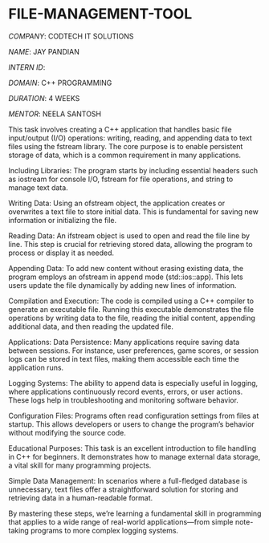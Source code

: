 # FILE-MANAGEMENT-TOOL

*COMPANY*: CODTECH IT SOLUTIONS

*NAME*: JAY PANDIAN

*INTERN ID*:

*DOMAIN*: C++ PROGRAMMING

*DURATION*: 4 WEEKS

*MENTOR*: NEELA SANTOSH

This task involves creating a C++ application that handles basic file input/output (I/O) operations: writing, reading, and appending data to text files using the fstream library. The core purpose is to enable persistent storage of data, which is a common requirement in many applications.

Including Libraries:
The program starts by including essential headers such as iostream for console I/O, fstream for file operations, and string to manage text data.

Writing Data:
Using an ofstream object, the application creates or overwrites a text file to store initial data. This is fundamental for saving new information or initializing the file.

Reading Data:
An ifstream object is used to open and read the file line by line. This step is crucial for retrieving stored data, allowing the program to process or display it as needed.

Appending Data:
To add new content without erasing existing data, the program employs an ofstream in append mode (std::ios::app). This lets users update the file dynamically by adding new lines of information.

Compilation and Execution:
The code is compiled using a C++ compiler to generate an executable file. Running this executable demonstrates the file operations by writing data to the file, reading the initial content, appending additional data, and then reading the updated file.

Applications:
Data Persistence:
Many applications require saving data between sessions. For instance, user preferences, game scores, or session logs can be stored in text files, making them accessible each time the application runs.

Logging Systems:
The ability to append data is especially useful in logging, where applications continuously record events, errors, or user actions. These logs help in troubleshooting and monitoring software behavior.

Configuration Files:
Programs often read configuration settings from files at startup. This allows developers or users to change the program’s behavior without modifying the source code.

Educational Purposes:
This task is an excellent introduction to file handling in C++ for beginners. It demonstrates how to manage external data storage, a vital skill for many programming projects.

Simple Data Management:
In scenarios where a full-fledged database is unnecessary, text files offer a straightforward solution for storing and retrieving data in a human-readable format.

By mastering these steps, we’re learning a fundamental skill in programming that applies to a wide range of real-world applications—from simple note-taking programs to more complex logging systems.
